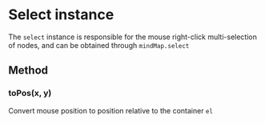# Select instance

The `select` instance is responsible for the mouse right-click multi-selection
of nodes, and can be obtained through `mindMap.select`

## Method

### toPos(x, y)

Convert mouse position to position relative to the container `el`